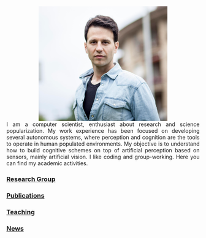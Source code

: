 <center>
<img src="/images/profile-picture-0.png" data-canonical-src="/images/profile-picture-0.png" align="middle" width="336" height="300" />
</center>

<div style="text-align: justify">
I am a computer scientist, enthusiast about research and science popularization. My work experience has been focused on developing several autonomous systems, where perception and cognition are the tools to operate in human populated environments. My objective is to understand how to build cognitive schemes on top of artificial perception based on sensors, mainly artificial vision. I like coding and group-working. Here you can find my academic activities.
</div>

### [Research Group](http://ixa.si.ehu.es/)
### [Publications](https://scholar.google.es/citations?user=_1wx6NoAAAAJ&hl=en&oi=ao)
### [Teaching](teaching.md)
### [News](news.md)
